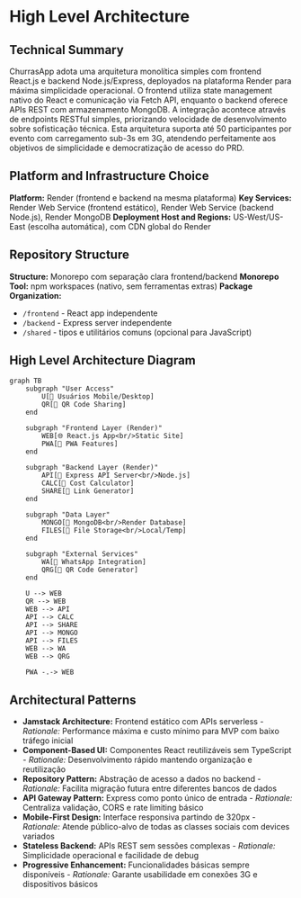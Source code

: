 # High Level Architecture

## Technical Summary

ChurrasApp adota uma arquitetura monolítica simples com frontend React.js e backend Node.js/Express, deployados na plataforma Render para máxima simplicidade operacional. O frontend utiliza state management nativo do React e comunicação via Fetch API, enquanto o backend oferece APIs REST com armazenamento MongoDB. A integração acontece através de endpoints RESTful simples, priorizando velocidade de desenvolvimento sobre sofisticação técnica. Esta arquitetura suporta até 50 participantes por evento com carregamento sub-3s em 3G, atendendo perfeitamente aos objetivos de simplicidade e democratização de acesso do PRD.

## Platform and Infrastructure Choice

**Platform:** Render (frontend e backend na mesma plataforma)
**Key Services:** Render Web Service (frontend estático), Render Web Service (backend Node.js), Render MongoDB
**Deployment Host and Regions:** US-West/US-East (escolha automática), com CDN global do Render

## Repository Structure

**Structure:** Monorepo com separação clara frontend/backend
**Monorepo Tool:** npm workspaces (nativo, sem ferramentas extras)
**Package Organization:** 
- `/frontend` - React app independente
- `/backend` - Express server independente
- `/shared` - tipos e utilitários comuns (opcional para JavaScript)

## High Level Architecture Diagram

```mermaid
graph TB
    subgraph "User Access"
        U[👤 Usuários Mobile/Desktop]
        QR[📱 QR Code Sharing]
    end
    
    subgraph "Frontend Layer (Render)"
        WEB[🌐 React.js App<br/>Static Site]
        PWA[📱 PWA Features]
    end
    
    subgraph "Backend Layer (Render)"
        API[🔧 Express API Server<br/>Node.js]
        CALC[🧮 Cost Calculator]
        SHARE[🔗 Link Generator]
    end
    
    subgraph "Data Layer"
        MONGO[🍃 MongoDB<br/>Render Database]
        FILES[📁 File Storage<br/>Local/Temp]
    end
    
    subgraph "External Services"
        WA[📱 WhatsApp Integration]
        QRG[🔲 QR Code Generator]
    end
    
    U --> WEB
    QR --> WEB
    WEB --> API
    API --> CALC
    API --> SHARE
    API --> MONGO
    API --> FILES
    WEB --> WA
    WEB --> QRG
    
    PWA -.-> WEB
```

## Architectural Patterns

- **Jamstack Architecture:** Frontend estático com APIs serverless - _Rationale:_ Performance máxima e custo mínimo para MVP com baixo tráfego inicial
- **Component-Based UI:** Componentes React reutilizáveis sem TypeScript - _Rationale:_ Desenvolvimento rápido mantendo organização e reutilização
- **Repository Pattern:** Abstração de acesso a dados no backend - _Rationale:_ Facilita migração futura entre diferentes bancos de dados
- **API Gateway Pattern:** Express como ponto único de entrada - _Rationale:_ Centraliza validação, CORS e rate limiting básico
- **Mobile-First Design:** Interface responsiva partindo de 320px - _Rationale:_ Atende público-alvo de todas as classes sociais com devices variados
- **Stateless Backend:** APIs REST sem sessões complexas - _Rationale:_ Simplicidade operacional e facilidade de debug
- **Progressive Enhancement:** Funcionalidades básicas sempre disponíveis - _Rationale:_ Garante usabilidade em conexões 3G e dispositivos básicos
